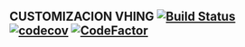CUSTOMIZACION VHING [![Build Status](https://travis-ci.org/jobiols/cl-vhing.svg?branch=11.0)](https://travis-ci.org/jobiols/cl-vhing) [![codecov](https://codecov.io/gh/jobiols/cl-vhing/branch/11.0/graph/badge.svg)](https://codecov.io/gh/jobiols/cl-vhing) [![CodeFactor](https://www.codefactor.io/repository/github/jobiols/cl-vhing/badge)](https://www.codefactor.io/repository/github/jobiols/cl-vhing)
-------------------
